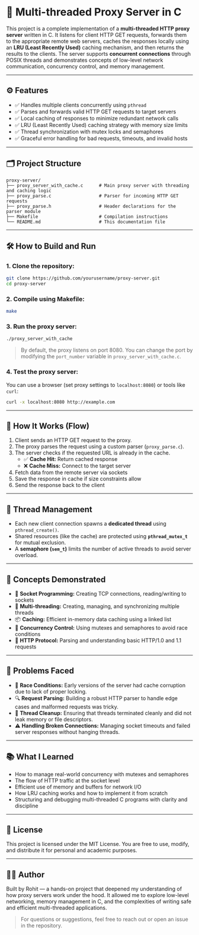 # 🧩 Multi-threaded Proxy Server in C

This project is a complete implementation of a **multi-threaded HTTP proxy server** written in C. It listens for client HTTP GET requests, forwards them to the appropriate remote web servers, caches the responses locally using an **LRU (Least Recently Used)** caching mechanism, and then returns the results to the clients. The server supports **concurrent connections** through POSIX threads and demonstrates concepts of low-level network communication, concurrency control, and memory management.

---

## ⚙️ Features

- ✅ Handles multiple clients concurrently using `pthread`
- ✅ Parses and forwards valid HTTP GET requests to target servers
- ✅ Local caching of responses to minimize redundant network calls
- ✅ LRU (Least Recently Used) caching strategy with memory size limits
- ✅ Thread synchronization with mutex locks and semaphores
- ✅ Graceful error handling for bad requests, timeouts, and invalid hosts

---

## 🗂 Project Structure

```
proxy-server/
├── proxy_server_with_cache.c      # Main proxy server with threading and caching logic
├── proxy_parse.c                  # Parser for incoming HTTP GET requests
├── proxy_parse.h                  # Header declarations for the parser module
├── Makefile                       # Compilation instructions
└── README.md                      # This documentation file
```

---

## 🛠 How to Build and Run

### 1. Clone the repository:
```bash
git clone https://github.com/yourusername/proxy-server.git
cd proxy-server
```

### 2. Compile using Makefile:
```bash
make
```

### 3. Run the proxy server:
```bash
./proxy_server_with_cache
```

> By default, the proxy listens on port 8080. You can change the port by modifying the `port_number` variable in `proxy_server_with_cache.c`.

### 4. Test the proxy server:
You can use a browser (set proxy settings to `localhost:8080`) or tools like `curl`:
```bash
curl -x localhost:8080 http://example.com
```

---

## 🧪 How It Works (Flow)

1. Client sends an HTTP GET request to the proxy.
2. The proxy parses the request using a custom parser (`proxy_parse.c`).
3. The server checks if the requested URL is already in the cache.
   - ✅ **Cache Hit:** Return cached response
   - ❌ **Cache Miss:** Connect to the target server
4. Fetch data from the remote server via sockets
5. Save the response in cache if size constraints allow
6. Send the response back to the client

---

## 🧵 Thread Management
- Each new client connection spawns a **dedicated thread** using `pthread_create()`.
- Shared resources (like the cache) are protected using **`pthread_mutex_t`** for mutual exclusion.
- A **semaphore (`sem_t`)** limits the number of active threads to avoid server overload.

---

## 🧠 Concepts Demonstrated

- 📡 **Socket Programming:** Creating TCP connections, reading/writing to sockets
- 🧵 **Multi-threading:** Creating, managing, and synchronizing multiple threads
- 📦 **Caching:** Efficient in-memory data caching using a linked list
- 🔐 **Concurrency Control:** Using mutexes and semaphores to avoid race conditions
- 📑 **HTTP Protocol:** Parsing and understanding basic HTTP/1.0 and 1.1 requests

---

## 🧩 Problems Faced

- 🔄 **Race Conditions:** Early versions of the server had cache corruption due to lack of proper locking.
- 🔍 **Request Parsing:** Building a robust HTTP parser to handle edge cases and malformed requests was tricky.
- 🧵 **Thread Cleanup:** Ensuring that threads terminated cleanly and did not leak memory or file descriptors.
- ⚠️ **Handling Broken Connections:** Managing socket timeouts and failed server responses without hanging threads.

---

## 📚 What I Learned

- How to manage real-world concurrency with mutexes and semaphores
- The flow of HTTP traffic at the socket level
- Efficient use of memory and buffers for network I/O
- How LRU caching works and how to implement it from scratch
- Structuring and debugging multi-threaded C programs with clarity and discipline

---


## 📜 License

This project is licensed under the MIT License. You are free to use, modify, and distribute it for personal and academic purposes.

---

## 🙋‍♂️ Author

Built by Rohit — a hands-on project that deepened my understanding of how proxy servers work under the hood. It allowed me to explore low-level networking, memory management in C, and the complexities of writing safe and efficient multi-threaded applications.
> For questions or suggestions, feel free to reach out or open an issue in the repository.

